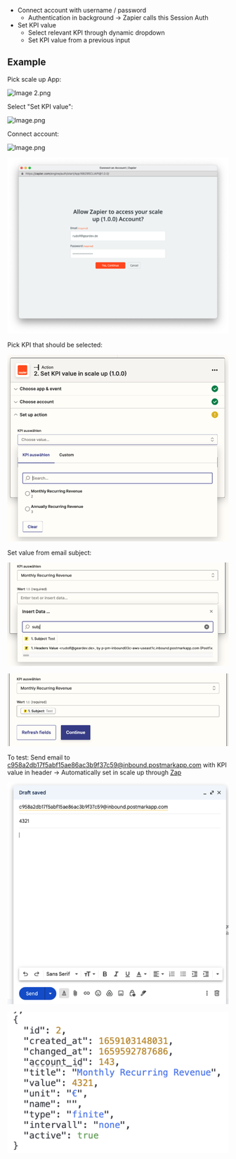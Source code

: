 - Connect account with username / password
   - Authentication in background → Zapier calls this Session Auth
- Set KPI value
   - Select relevant KPI through dynamic dropdown
   - Set KPI value from a previous input

## Example

Pick scale up App:

![Image 2.png](Image%202.png)

Select "Set KPI value":

![Image.png](Image%20(2)%201.png)

Connect account:

![Image.png](Image%20(3)%201.png)

![Image.png](zAssets/Image%20(4).png)

Pick KPI that should be selected:

![Image.png](zAssets/Image%20(5).png)

Set value from email subject:

![Image.png](zAssets/Image%20(6).png)

![Image.png](zAssets/Image%20(7).png)

To test: Send email to [c958a2db17f5abf15ae86ac3b9f37c59@inbound.postmarkapp.com](c958a2db17f5abf15ae86ac3b9f37c59@inbound.postmarkapp.com) with KPI value in header → Automatically set in scale up through [Zap](https://zapier.com/editor/162061221/published/163766660)

![Image.png](zAssets/Image%20(8).png)

![Image.png](zAssets/Image%20(9).png)

